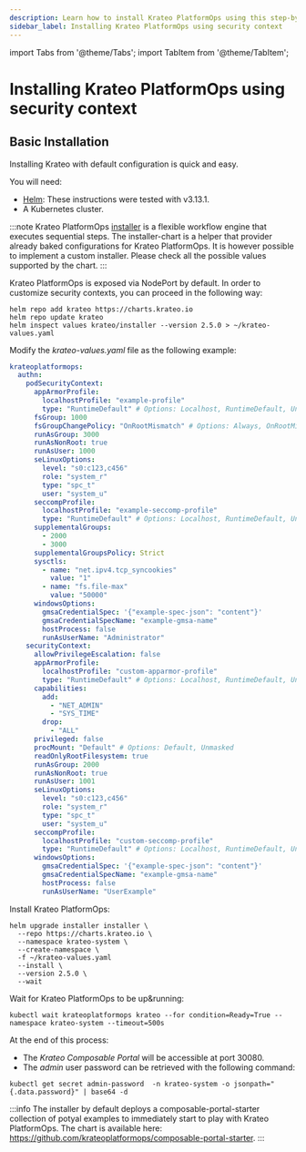 ```yaml
---
description: Learn how to install Krateo PlatformOps using this step-by-step guide
sidebar_label: Installing Krateo PlatformOps using security context
---
```


import Tabs from '@theme/Tabs';
import TabItem from '@theme/TabItem';

# Installing Krateo PlatformOps using security context

## Basic Installation

Installing Krateo with default configuration is quick and easy.

You will need:

* [Helm](https://helm.sh/docs/): These instructions were tested with v3.13.1.
* A Kubernetes cluster.

:::note
Krateo PlatformOps [installer](https://github.com/krateoplatformops/installer-chart) is a flexible workflow engine that executes sequential steps. The installer-chart is a helper that provider already baked configurations for Krateo PlatformOps. It is however possible to implement a custom installer. Please check all the possible values supported by the chart.
:::

<Tabs groupId="kubernetes-version">
<TabItem value="securitycontext" label="securitycontext">

Krateo PlatformOps is exposed via NodePort by default. In order to customize security contexts, you can proceed in the following way:

```shell
helm repo add krateo https://charts.krateo.io
helm repo update krateo
helm inspect values krateo/installer --version 2.5.0 > ~/krateo-values.yaml
```

Modify the *krateo-values.yaml* file as the following example:

```yaml
krateoplatformops:
  authn:
    podSecurityContext:
      appArmorProfile:
        localhostProfile: "example-profile"
        type: "RuntimeDefault" # Options: Localhost, RuntimeDefault, Unconfined
      fsGroup: 1000
      fsGroupChangePolicy: "OnRootMismatch" # Options: Always, OnRootMismatch
      runAsGroup: 3000
      runAsNonRoot: true
      runAsUser: 1000
      seLinuxOptions:
        level: "s0:c123,c456"
        role: "system_r"
        type: "spc_t"
        user: "system_u"
      seccompProfile:
        localhostProfile: "example-seccomp-profile"
        type: "RuntimeDefault" # Options: Localhost, RuntimeDefault, Unconfined
      supplementalGroups:
        - 2000
        - 3000
      supplementalGroupsPolicy: Strict
      sysctls:
        - name: "net.ipv4.tcp_syncookies"
          value: "1"
        - name: "fs.file-max"
          value: "50000"
      windowsOptions:
        gmsaCredentialSpec: '{"example-spec-json": "content"}'
        gmsaCredentialSpecName: "example-gmsa-name"
        hostProcess: false
        runAsUserName: "Administrator"
    securityContext:
      allowPrivilegeEscalation: false
      appArmorProfile:
        localhostProfile: "custom-apparmor-profile"
        type: "RuntimeDefault" # Options: Localhost, RuntimeDefault, Unconfined
      capabilities:
        add:
          - "NET_ADMIN"
          - "SYS_TIME"
        drop:
          - "ALL"
      privileged: false
      procMount: "Default" # Options: Default, Unmasked
      readOnlyRootFilesystem: true
      runAsGroup: 2000
      runAsNonRoot: true
      runAsUser: 1001
      seLinuxOptions:
        level: "s0:c123,c456"
        role: "system_r"
        type: "spc_t"
        user: "system_u"
      seccompProfile:
        localhostProfile: "custom-seccomp-profile"
        type: "RuntimeDefault" # Options: Localhost, RuntimeDefault, Unconfined
      windowsOptions:
        gmsaCredentialSpec: '{"example-spec-json": "content"}'
        gmsaCredentialSpecName: "example-gmsa-name"
        hostProcess: false
        runAsUserName: "UserExample"
```

Install Krateo PlatformOps:

```shell
helm upgrade installer installer \
  --repo https://charts.krateo.io \
  --namespace krateo-system \
  --create-namespace \
  -f ~/krateo-values.yaml
  --install \
  --version 2.5.0 \
  --wait
```

Wait for Krateo PlatformOps to be up&running:
```shell
kubectl wait krateoplatformops krateo --for condition=Ready=True --namespace krateo-system --timeout=500s
```

At the end of this process:

* The *Krateo Composable Portal* will be accessible at port 30080.
* The *admin* user password can be retrieved with the following command:
```shell
kubectl get secret admin-password  -n krateo-system -o jsonpath="{.data.password}" | base64 -d
```

</TabItem>
</Tabs>

:::info
The installer by default deploys a composable-portal-starter collection of potyal examples to immediately start to play with Krateo PlatformOps. The chart is available here: https://github.com/krateoplatformops/composable-portal-starter.
:::
